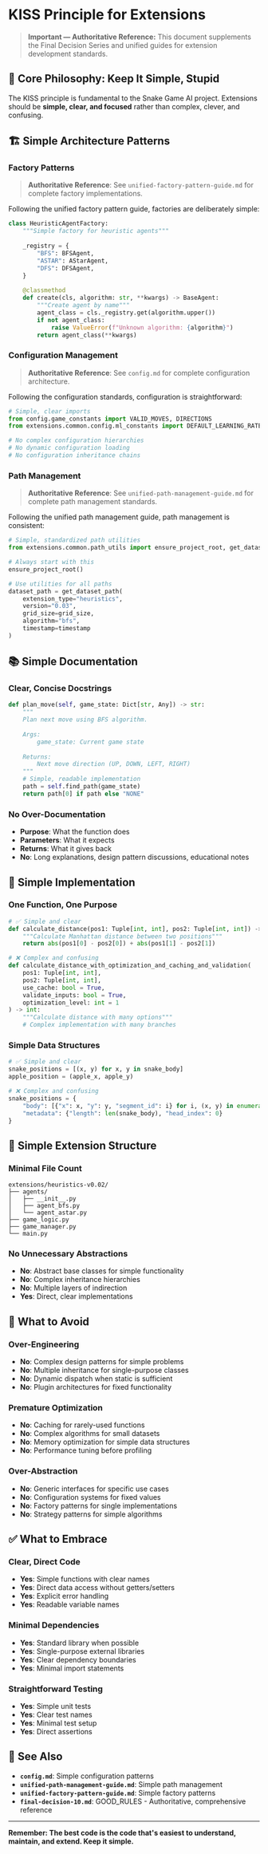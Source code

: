 # KISS Principle for Extensions

> **Important — Authoritative Reference:** This document supplements the Final Decision Series and unified guides for extension development standards.

## 🎯 **Core Philosophy: Keep It Simple, Stupid**

The KISS principle is fundamental to the Snake Game AI project. Extensions should be **simple, clear, and focused** rather than complex, clever, and confusing.

## 🏗️ **Simple Architecture Patterns**

### **Factory Patterns**
> **Authoritative Reference**: See `unified-factory-pattern-guide.md` for complete factory implementations.

Following the unified factory pattern guide, factories are deliberately simple:

```python
class HeuristicAgentFactory:
    """Simple factory for heuristic agents"""
    
    _registry = {
        "BFS": BFSAgent,
        "ASTAR": AStarAgent,
        "DFS": DFSAgent,
    }
    
    @classmethod
    def create(cls, algorithm: str, **kwargs) -> BaseAgent:
        """Create agent by name"""
        agent_class = cls._registry.get(algorithm.upper())
        if not agent_class:
            raise ValueError(f"Unknown algorithm: {algorithm}")
        return agent_class(**kwargs)
```

### **Configuration Management**
> **Authoritative Reference**: See `config.md` for complete configuration architecture.

Following the configuration standards, configuration is straightforward:

```python
# Simple, clear imports
from config.game_constants import VALID_MOVES, DIRECTIONS
from extensions.common.config.ml_constants import DEFAULT_LEARNING_RATE

# No complex configuration hierarchies
# No dynamic configuration loading
# No configuration inheritance chains
```

### **Path Management**
> **Authoritative Reference**: See `unified-path-management-guide.md` for complete path management standards.

Following the unified path management guide, path management is consistent:

```python
# Simple, standardized path utilities
from extensions.common.path_utils import ensure_project_root, get_dataset_path

# Always start with this
ensure_project_root()

# Use utilities for all paths
dataset_path = get_dataset_path(
    extension_type="heuristics",
    version="0.03",
    grid_size=grid_size,
    algorithm="bfs",
    timestamp=timestamp
)
```

## 📚 **Simple Documentation**

### **Clear, Concise Docstrings**
```python
def plan_move(self, game_state: Dict[str, Any]) -> str:
    """
    Plan next move using BFS algorithm.
    
    Args:
        game_state: Current game state
        
    Returns:
        Next move direction (UP, DOWN, LEFT, RIGHT)
    """
    # Simple, readable implementation
    path = self.find_path(game_state)
    return path[0] if path else "NONE"
```

### **No Over-Documentation**
- **Purpose**: What the function does
- **Parameters**: What it expects
- **Returns**: What it gives back
- **No**: Long explanations, design pattern discussions, educational notes

## 🔧 **Simple Implementation**

### **One Function, One Purpose**
```python
# ✅ Simple and clear
def calculate_distance(pos1: Tuple[int, int], pos2: Tuple[int, int]) -> int:
    """Calculate Manhattan distance between two positions"""
    return abs(pos1[0] - pos2[0]) + abs(pos1[1] - pos2[1])

# ❌ Complex and confusing
def calculate_distance_with_optimization_and_caching_and_validation(
    pos1: Tuple[int, int], 
    pos2: Tuple[int, int],
    use_cache: bool = True,
    validate_inputs: bool = True,
    optimization_level: int = 1
) -> int:
    """Calculate distance with many options"""
    # Complex implementation with many branches
```

### **Simple Data Structures**
```python
# ✅ Simple and clear
snake_positions = [(x, y) for x, y in snake_body]
apple_position = (apple_x, apple_y)

# ❌ Complex and confusing
snake_positions = {
    "body": [{"x": x, "y": y, "segment_id": i} for i, (x, y) in enumerate(snake_body)],
    "metadata": {"length": len(snake_body), "head_index": 0}
}
```

## 🎯 **Simple Extension Structure**

### **Minimal File Count**
```
extensions/heuristics-v0.02/
├── agents/
│   ├── __init__.py
│   ├── agent_bfs.py
│   └── agent_astar.py
├── game_logic.py
├── game_manager.py
└── main.py
```

### **No Unnecessary Abstractions**
- **No**: Abstract base classes for simple functionality
- **No**: Complex inheritance hierarchies
- **No**: Multiple layers of indirection
- **Yes**: Direct, clear implementations

## 🚫 **What to Avoid**

### **Over-Engineering**
- **No**: Complex design patterns for simple problems
- **No**: Multiple inheritance for single-purpose classes
- **No**: Dynamic dispatch when static is sufficient
- **No**: Plugin architectures for fixed functionality

### **Premature Optimization**
- **No**: Caching for rarely-used functions
- **No**: Complex algorithms for small datasets
- **No**: Memory optimization for simple data structures
- **No**: Performance tuning before profiling

### **Over-Abstraction**
- **No**: Generic interfaces for specific use cases
- **No**: Configuration systems for fixed values
- **No**: Factory patterns for single implementations
- **No**: Strategy patterns for simple algorithms

## ✅ **What to Embrace**

### **Clear, Direct Code**
- **Yes**: Simple functions with clear names
- **Yes**: Direct data access without getters/setters
- **Yes**: Explicit error handling
- **Yes**: Readable variable names

### **Minimal Dependencies**
- **Yes**: Standard library when possible
- **Yes**: Single-purpose external libraries
- **Yes**: Clear dependency boundaries
- **Yes**: Minimal import statements

### **Straightforward Testing**
- **Yes**: Simple unit tests
- **Yes**: Clear test names
- **Yes**: Minimal test setup
- **Yes**: Direct assertions

## 🔗 **See Also**

- **`config.md`**: Simple configuration patterns
- **`unified-path-management-guide.md`**: Simple path management
- **`unified-factory-pattern-guide.md`**: Simple factory patterns
- **`final-decision-10.md`**: GOOD_RULES - Authoritative, comprehensive reference

---

**Remember: The best code is the code that's easiest to understand, maintain, and extend. Keep it simple.**
